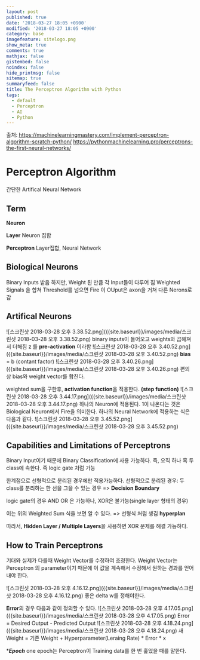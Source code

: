 ```yaml
---
layout: post
published: true
date: '2018-03-27 18:05 +0900'
modified: '2018-03-27 18:05 +0900'
category: base
imagefeature: sitelogo.png
show_meta: true
comments: true
mathjax: false
gistembed: false
noindex: false
hide_printmsg: false
sitemap: true
summaryfeed: false
title: The Perceptron Algorithm with Python
tags:
  - default
  - Perceptron
  - AI
  - Python
---
```

출처:
https://machinelearningmastery.com/implement-perceptron-algorithm-scratch-python/
https://pythonmachinelearning.pro/perceptrons-the-first-neural-networks/


# Perceptron Algorithm
간단한 Artifical Neural Network

## Term
**Neuron**

**Layer** Neuron 집합

**Perceptron** Layer집합, Neural Network

## Biological Neurons
Binary Inputs 받음
하지만, Weight 된 만큼 각 Input들이 다루어 짐
Weighted Signals 을 합쳐 Threshold를 넘으면 Fire
이 OUput은 axon을 거쳐 다른 Nerons로 감

## Artifical Neurons
![스크린샷 2018-03-28 오후 3.38.52.png]({{site.baseurl}}/images/media/스크린샷 2018-03-28 오후 3.38.52.png)
binary inputs이 들어오고 weights와 곱해져서 더해짐
z 를 ****pre-activation**** 이라함
![스크린샷 2018-03-28 오후 3.40.52.png]({{site.baseurl}}/images/media/스크린샷 2018-03-28 오후 3.40.52.png)
****bias**** = b (contant factor)
![스크린샷 2018-03-28 오후 3.40.26.png]({{site.baseurl}}/images/media/스크린샷 2018-03-28 오후 3.40.26.png)
편의상 bias와 weight vector를 합친다.

weighted sum을 구한후, ****activation function****을 적용한다. ****(step function)****
![스크린샷 2018-03-28 오후 3.44.17.png]({{site.baseurl}}/images/media/스크린샷 2018-03-28 오후 3.44.17.png)
하나의 Neuron에 적용된다. 
1이 나온다는 것은 Biological Neuron에서 Fire을 의미한다.
하나의 Neural Network에 적용하는 식은 다음과 같다.
![스크린샷 2018-03-28 오후 3.45.52.png]({{site.baseurl}}/images/media/스크린샷 2018-03-28 오후 3.45.52.png)

## Capabilities and Limitations of Perceptrons
Binary Input이기 때문에 Binary Classification에 사용 가능하다.
즉, 오직 하나 혹 두 class에 속한다. 즉 logic gate 처럼 가능

한계점으로 선형적으로 분리된 경우에만 적용가능하다.
선형적으로 분리된 경우: 두 class를 분리하는 한 선을 그을 수 있는 경우 => ****Decision Boundary****

logic gate의 경우 AND OR 은 가능하나, XOR은 불가능(single layer 형태의 경우)

이는 위의 Weighted Sum 식을 보면 알 수 있다. => 선형식 처럼 생김 ****hyperplan****

따라서, ****Hidden Layer / Multiple Layers****을 사용하면 XOR 문제를 해결 가능하다.


## How to Train Perceptrons
기대와 실제가 다를때 Weight Vector를 수정하여 조정한다.
Weight Vector는 Perceptron 의 parameter이기 때문에 이 값을 계속해서 수정해서
원하는 경과를 얻어내야 한다.

![스크린샷 2018-03-28 오후 4.16.12.png]({{site.baseurl}}/images/media/스크린샷 2018-03-28 오후 4.16.12.png)
좋은 delta w를 정해야한다. 

****Error****의 경우 다음과 같이 정의할 수 있다.
![스크린샷 2018-03-28 오후 4.17.05.png]({{site.baseurl}}/images/media/스크린샷 2018-03-28 오후 4.17.05.png)
Error = Desired Output - Predicted Output
![스크린샷 2018-03-28 오후 4.18.24.png]({{site.baseurl}}/images/media/스크린샷 2018-03-28 오후 4.18.24.png)
새 Weight = 기존 Weight + Hyperparameter(Leraing Rate) * Error * x

****Epoch*** one epoch는 Perceptron이 Training data를 한 번 훑었을 때를 말한다.
